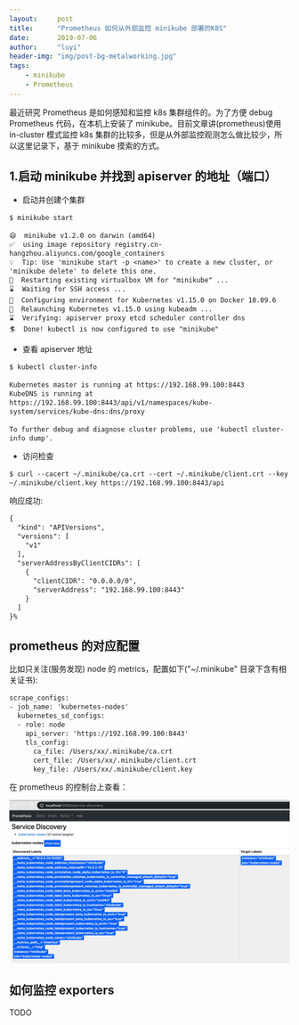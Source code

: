 ```yaml
---
layout:     post
title:      "Prometheus 如何从外部监控 minikube 部署的K8S"
date:       2019-07-06
author:     "luyi"
header-img: "img/post-bg-metalworking.jpg"
tags:
    - minikube
    - Prometheus
---
```

最近研究 Prometheus 是如何感知和监控 k8s 集群组件的。为了方便 debug Prometheus 代码，在本机上安装了 minikube。目前文章讲(prometheus)使用 in-cluster 模式监控 k8s 集群的比较多，但是从外部监控观测怎么做比较少，所以这里记录下，基于 minikube 摸索的方式。

##  1.启动 minikube 并找到 apiserver 的地址（端口）

- 启动并创建个集群

```
$ minikube start

😄  minikube v1.2.0 on darwin (amd64)
✅  using image repository registry.cn-hangzhou.aliyuncs.com/google_containers
💡  Tip: Use 'minikube start -p <name>' to create a new cluster, or 'minikube delete' to delete this one.
🔄  Restarting existing virtualbox VM for "minikube" ...
⌛  Waiting for SSH access ...
🐳  Configuring environment for Kubernetes v1.15.0 on Docker 18.09.6
🔄  Relaunching Kubernetes v1.15.0 using kubeadm ...
⌛  Verifying: apiserver proxy etcd scheduler controller dns
🏄  Done! kubectl is now configured to use "minikube"
```

- 查看 apiserver 地址

```
$ kubectl cluster-info

Kubernetes master is running at https://192.168.99.100:8443
KubeDNS is running at https://192.168.99.100:8443/api/v1/namespaces/kube-system/services/kube-dns:dns/proxy

To further debug and diagnose cluster problems, use 'kubectl cluster-info dump'.
```

- 访问检查

```
$ curl --cacert ~/.minikube/ca.crt --cert ~/.minikube/client.crt --key ~/.minikube/client.key https://192.168.99.100:8443/api
```
响应成功:
```
{
  "kind": "APIVersions",
  "versions": [
    "v1"
  ],
  "serverAddressByClientCIDRs": [
    {
      "clientCIDR": "0.0.0.0/0",
      "serverAddress": "192.168.99.100:8443"
    }
  ]
}%
```

## prometheus 的对应配置

比如只关注(服务发现) node 的 metrics，配置如下("~/.minikube" 目录下含有相关证书):

```
scrape_configs:
- job_name: 'kubernetes-nodes'
  kubernetes_sd_configs:
  - role: node
    api_server: 'https://192.168.99.100:8443'
    tls_config:
      ca_file: /Users/xx/.minikube/ca.crt
      cert_file: /Users/xx/.minikube/client.crt
      key_file: /Users/xx/.minikube/client.key
```
在 prometheus 的控制台上查看：

![image](/img/in-post/prom-node-discovery.jpg)

## 如何监控 exporters

TODO 
